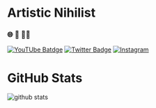 # Artistic Nihilist
### 🌐 🤖 🎨🧠

[![YouTUbe Batdge](https://img.shields.io/badge/-@lucidmach_-c10000?style=flat-square&labelColor=c10000&logo=youtube&logoColor=white&link=https://www.youtube.com/channel/UCeiqLNsKT95FGM8obq1GH4g)](https://www.youtube.com/channel/UCeiqLNsKT95FGM8obq1GH4g)
[![Twitter Badge](https://img.shields.io/badge/-@lucidmach_-1ca0f1?style=flat-square&labelColor=1ca0f1&logo=twitter&logoColor=white&link=http://twitter.com/lucidmach)](https://twitter.com/lucidmach)
[![Instagram](https://img.shields.io/badge/-@lucidmach_-E4405F?style=flat-square&labelColor=E4405F&logo=instagram&logoColor=white&link=http://instagram.com/lucidmach)](https://instagram.com/lucidmach)
<!--
**LucidMach/LucidMach** is a ✨ _special_ ✨ repository because its `README.md` (this file) appears on your GitHub profile.

Here are some ideas to get you started:

- 🔭 I’m currently working on ...
- 🌱 I’m currently learning ...
- 👯 I’m looking to collaborate on ...
- 🤔 I’m looking for help with ...
- 💬 Ask me about ...
- 📫 How to reach me: ...
- 😄 Pronouns: ...
- ⚡ Fun fact: ...
-->

# GitHub Stats
![github stats](https://github-readme-stats.vercel.app/api?username=lucidmach&include_all_commits=true&count_private=true&show_icons=true&line_height=20&title_color=0D0DEB&icon_color=0D0DEB&text_color=D3D3D3&bg_color=0,000000,00abab)

